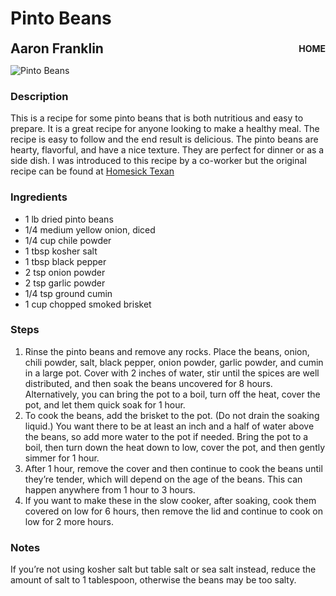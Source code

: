 # Pinto Beans

<div style="display: flex; justify-content: space-between; align-items: center;">
  <span style="font-size: 1.5em; font-weight: bold;">Aaron Franklin</span>
  <a href="/" style="font-size: 1em; text-decoration: none; font-weight: bold;">HOME</a>
</div>

![Pinto Beans](/images/pinto-beans.webp)

### Description

This is a recipe for some pinto beans that is both nutritious and easy to prepare. It is a great recipe for anyone looking to make a healthy meal. The recipe is easy to follow and the end result is delicious. The pinto beans are hearty, flavorful, and have a nice texture. They are perfect for dinner or as a side dish.
I was introduced to this recipe by a co-worker but the original recipe can be found at [Homesick Texan](https://www.homesicktexan.com/pinto-beans-aaron-franklin-barbecue/)

### Ingredients

* 1 lb dried pinto beans
* 1/4 medium yellow onion, diced
* 1/4 cup chile powder
* 1 tbsp kosher salt
* 1 tbsp black pepper
* 2 tsp onion powder
* 2 tsp garlic powder
* 1/4 tsp ground cumin
* 1 cup chopped smoked brisket

### Steps

1. Rinse the pinto beans and remove any rocks. Place the beans, onion, chili powder, salt, black pepper, onion powder, garlic powder, and cumin in a large pot. Cover with 2 inches of water, stir until the spices are well distributed, and then soak the beans uncovered for 8 hours. Alternatively, you can bring the pot to a boil, turn off the heat, cover the pot, and let them quick soak for 1 hour.
2. To cook the beans, add the brisket to the pot. (Do not drain the soaking liquid.) You want there to be at least an inch and a half of water above the beans, so add more water to the pot if needed. Bring the pot to a boil, then turn down the heat down to low, cover the pot, and then gently simmer for 1 hour.
3. After 1 hour, remove the cover and then continue to cook the beans until they’re tender, which will depend on the age of the beans. This can happen anywhere from 1 hour to 3 hours.
4. If you want to make these in the slow cooker, after soaking, cook them covered on low for 6 hours, then remove the lid and continue to cook on low for 2 more hours.

### Notes

If you’re not using kosher salt but table salt or sea salt instead, reduce the amount of salt to 1 tablespoon, otherwise the beans may be too salty.
